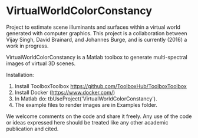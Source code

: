 # VirtualWorldColorConstancy
Project to estimate scene illuminants and surfaces within a virtual world generated with computer graphics.  This project is a collaboration between Vijay Singh, David Brainard, and Johannes Burge, and is currently (2016) a work in progress.

VirtualWorldColorConstancy is a Matlab toolbox to generate multi-spectral images of virtual 3D scenes.

Installation: 
1. Install ToolboxToolbox https://github.com/ToolboxHub/ToolboxToolbox
2. Install Docker (https://www.docker.com/)
3. In Matlab do: tbUseProject('VirtualWorldColorConstancy').
4. The example files to render images are in Examples folder.

We welcome comments on the code and share it freely.  Any use of the code or ideas expressed here should be treated like any other academic publication and cited.  
